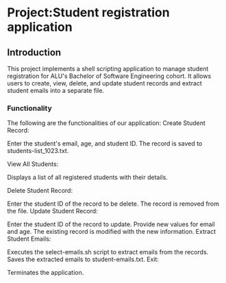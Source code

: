 <h1>Project:Student registration application</h1>

<h2>Introduction</h2>

This project implements a shell scripting application to manage student registration for ALU's Bachelor of Software Engineering cohort. It allows users to create, view, delete, and update student records and extract student emails into a separate file.


<h3> Functionality</h3>

The following are the functionalities of our application:
Create Student Record:<br/>

Enter the student's email, age, and student ID.
The record is saved to students-list_1023.txt.

View All Students:

Displays a list of all registered students with their details.

Delete Student Record:

Enter the student ID of the record to be delete.
The record is removed from the file.
Update Student Record:

Enter the student ID of the record to update.
Provide new values for email and age.
The existing record is modified with the new information.
Extract Student Emails:

Executes the select-emails.sh script to extract emails from the records.
Saves the extracted emails to student-emails.txt.
Exit:

Terminates the application.

